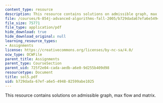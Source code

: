 ```yaml
---
content_type: resource
description: This resource contains solutions on admissible graph, max flow and matrix.
file: /courses/6-854j-advanced-algorithms-fall-2005/b729dada67efa6e5494882599abe1025_sol5.pdf
file_size: 75771
file_type: application/pdf
hide_download: true
hide_download_original: null
learning_resource_types:
- Assignments
license: https://creativecommons.org/licenses/by-nc-sa/4.0/
ocw_type: OCWFile
parent_title: Assignments
parent_type: CourseSection
parent_uid: 725f2e04-cada-aedb-a6e0-9d255b409d98
resourcetype: Document
title: sol5.pdf
uid: b729dada-67ef-a6e5-4948-82599abe1025
---
```

This resource contains solutions on admissible graph, max flow and matrix.